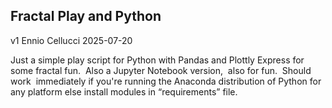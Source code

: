 ## **Fractal Play and Python**

v1 Ennio Cellucci 2025-07-20

Just a simple play script for Python with Pandas and Plottly Express for some fractal fun.  Also a Jupyter Notebook version,  also for fun.  Should work  immediately if you're running the Anaconda distribution of Python for any platform else install modules in “requirements” file.